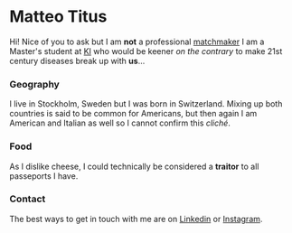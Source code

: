 # Matteo Titus

Hi! Nice of you to ask but I am **not** a professional [matchmaker](http://superbhub.com/biography/author-matt-titus-books-wife-divorce-net-worth/?__cf_chl_jschl_tk__=30_9qgXAAO6K2p04Hx5PoE5BF1V_bsjNtTR8NxgvE8g-1636023034-0-gaNycGzNA5E)
I am a Master's student at [KI](https://ki.se/en) who would be keener
*on the contrary* to make 21st century diseases break up with **us**...  

### Geography

I live in Stockholm, Sweden but I was born in Switzerland. Mixing up both
 countries is said to be common for Americans, but then again I am American
and Italian as well so I cannot confirm this *cliché*.

### Food

As I dislike cheese, I could technically be considered a **traitor** to all passeports I have.

### Contact

The best ways to get in touch with me are on [Linkedin](https://www.linkedin.com/in/matteo-titus-09208520b/) or  [Instagram](https://www.instagram.com/ma11eoo/).

